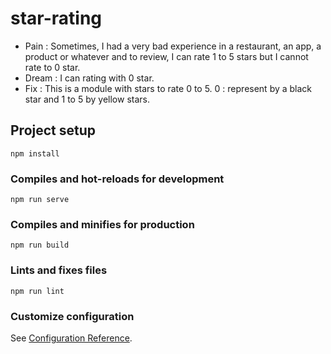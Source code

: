 # star-rating
- Pain : Sometimes, I had a very bad experience in a restaurant, an app, a product or whatever and to review, I can rate 1 to 5 stars but I cannot rate to 0 star.
- Dream : I can rating with 0 star.
- Fix : This is a module with stars to rate 0 to 5. 0 : represent by a black star and 1 to 5 by yellow stars.

## Project setup
```
npm install
```

### Compiles and hot-reloads for development
```
npm run serve
```

### Compiles and minifies for production
```
npm run build
```

### Lints and fixes files
```
npm run lint
```

### Customize configuration
See [Configuration Reference](https://cli.vuejs.org/config/).
